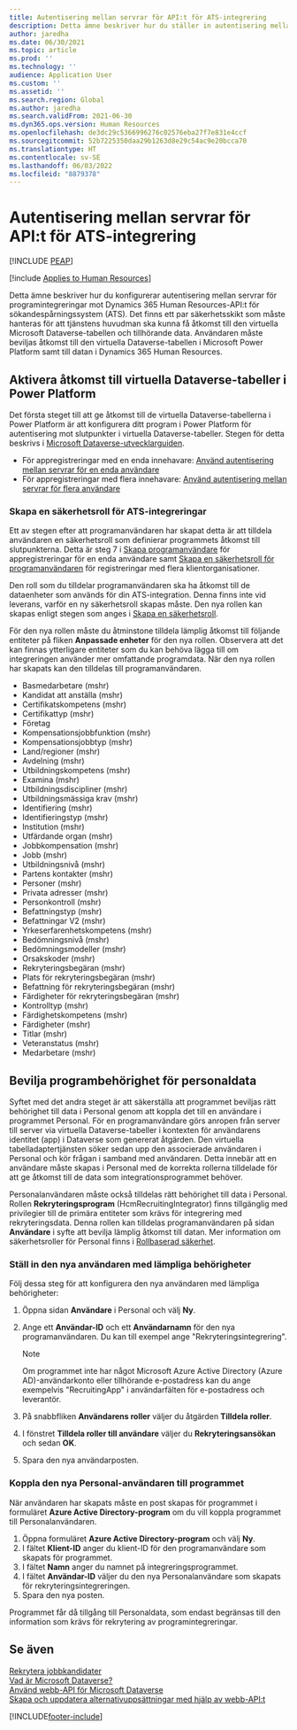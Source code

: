 ```yaml
---
title: Autentisering mellan servrar för API:t för ATS-integrering
description: Detta ämne beskriver hur du ställer in autentisering mellan servrar för integreringar mot Dynamics 365 Human Resources-API:t för sökandespårningssystem (ATS).
author: jaredha
ms.date: 06/30/2021
ms.topic: article
ms.prod: ''
ms.technology: ''
audience: Application User
ms.custom: ''
ms.assetid: ''
ms.search.region: Global
ms.author: jaredha
ms.search.validFrom: 2021-06-30
ms.dyn365.ops.version: Human Resources
ms.openlocfilehash: de3dc29c5366996276c02576eba27f7e831e4ccf
ms.sourcegitcommit: 52b7225350daa29b1263d8e29c54ac9e20bcca70
ms.translationtype: HT
ms.contentlocale: sv-SE
ms.lasthandoff: 06/03/2022
ms.locfileid: "8879378"
---
```

# <a name="server-to-server-authentication-for-the-ats-integration-api"></a>Autentisering mellan servrar för API:t för ATS-integrering


[!INCLUDE [PEAP](../includes/peap-1.md)]

[!include [Applies to Human Resources](../includes/applies-to-hr.md)]

Detta ämne beskriver hur du konfigurerar autentisering mellan servrar för programintegreringar mot Dynamics 365 Human Resources-API:t för sökandespårningssystem (ATS). Det finns ett par säkerhetsskikt som måste hanteras för att tjänstens huvudman ska kunna få åtkomst till den virtuella Microsoft Dataverse-tabellen och tillhörande data. Användaren måste beviljas åtkomst till den virtuella Dataverse-tabellen i Microsoft Power Platform samt till datan i Dynamics 365 Human Resources.

## <a name="enable-access-to-dataverse-virtual-tables-in-power-platform"></a>Aktivera åtkomst till virtuella Dataverse-tabeller i Power Platform

Det första steget till att ge åtkomst till de virtuella Dataverse-tabellerna i Power Platform är att konfigurera ditt program i Power Platform för autentisering mot slutpunkter i virtuella Dataverse-tabeller. Stegen för detta beskrivs i [Microsoft Dataverse-utvecklarguiden](/powerapps/developer/data-platform).

  - För appregistreringar med en enda innehavare: [Använd autentisering mellan servrar för en enda användare](/powerapps/developer/data-platform/use-single-tenant-server-server-authentication)
  - För appregistreringar med flera innehavare: [Använd autentisering mellan servrar för flera användare](/powerapps/developer/data-platform/use-multi-tenant-server-server-authentication)

### <a name="creating-a-security-role-for-ats-integrations"></a>Skapa en säkerhetsroll för ATS-integreringar

Ett av stegen efter att programanvändaren har skapat detta är att tilldela användaren en säkerhetsroll som definierar programmets åtkomst till slutpunkterna. Detta är steg 7 i [Skapa programanvändare](/powerapps/developer/data-platform/use-single-tenant-server-server-authentication#application-user-creation) för appregistreringar för en enda användare samt [Skapa en säkerhetsroll för programanvändaren](/powerapps/developer/data-platform/use-multi-tenant-server-server-authentication#create-a-security-role-for-the-application-user) för registreringar med flera klientorganisationer. 

Den roll som du tilldelar programanvändaren ska ha åtkomst till de dataenheter som används för din ATS-integration. Denna finns inte vid leverans, varför en ny säkerhetsroll skapas måste. Den nya rollen kan skapas enligt stegen som anges i [Skapa en säkerhetsroll](/power-platform/admin/create-edit-security-role#create-a-security-role).

För den nya rollen måste du åtminstone tilldela lämplig åtkomst till följande entiteter på fliken **Anpassade enheter** för den nya rollen. Observera att det kan finnas ytterligare entiteter som du kan behöva lägga till om integreringen använder mer omfattande programdata. När den nya rollen har skapats kan den tilldelas till programanvändaren.

  - Basmedarbetare (mshr)
  - Kandidat att anställa (mshr)
  - Certifikatskompetens (mshr)
  - Certifikattyp (mshr)
  - Företag
  - Kompensationsjobbfunktion (mshr)
  - Kompensationsjobbtyp (mshr)
  - Land/regioner (mshr)
  - Avdelning (mshr)
  - Utbildningskompetens (mshr)
  - Examina (mshr)
  - Utbildningsdiscipliner (mshr)
  - Utbildningsmässiga krav (mshr)
  - Identifiering (mshr)
  - Identifieringstyp (mshr)
  - Institution (mshr)
  - Utfärdande organ (mshr)
  - Jobbkompensation (mshr)
  - Jobb (mshr)
  - Utbildningsnivå (mshr)
  - Partens kontakter (mshr)
  - Personer (mshr)
  - Privata adresser (mshr)
  - Personkontroll (mshr)
  - Befattningstyp (mshr)
  - Befattningar V2 (mshr)
  - Yrkeserfarenhetskompetens (mshr)
  - Bedömningsnivå (mshr)
  - Bedömningsmodeller (mshr)
  - Orsakskoder (mshr)
  - Rekryteringsbegäran (mshr)
  - Plats för rekryteringsbegäran (mshr)
  - Befattning för rekryteringsbegäran (mshr)
  - Färdigheter för rekryteringsbegäran (mshr)
  - Kontrolltyp (mshr)
  - Färdighetskompetens (mshr)
  - Färdigheter (mshr)
  - Titlar (mshr)
  - Veteranstatus (mshr)
  - Medarbetare (mshr)

## <a name="granting-application-permissions-to-human-resources-data"></a>Bevilja programbehörighet för personaldata

Syftet med det andra steget är att säkerställa att programmet beviljas rätt behörighet till data i Personal genom att koppla det till en användare i programmet Personal. För en programanvändare görs anropen från server till server via virtuella Dataverse-tabeller i kontexten för användarens identitet (app) i Dataverse som genererat åtgärden. Den virtuella tabelladaptertjänsten söker sedan upp den associerade användaren i Personal och kör frågan i samband med användaren. Detta innebär att en användare måste skapas i Personal med de korrekta rollerna tilldelade för att ge åtkomst till de data som integrationsprogrammet behöver.

Personalanvändaren måste också tilldelas rätt behörighet till data i Personal. Rollen **Rekryteringsprogram** (HcmRecruitingIntegrator) finns tillgänglig med privilegier till de primära entiteter som krävs för integrering med rekryteringsdata. Denna rollen kan tilldelas programanvändaren på sidan **Användare** i syfte att bevilja lämplig åtkomst till datan. Mer information om säkerhetsroller för Personal finns i [Rollbaserad säkerhet](/dynamics365/fin-ops-core/dev-itpro/sysadmin/role-based-security).

### <a name="set-up-the-new-user-with-appropriate-permissions"></a>Ställ in den nya användaren med lämpliga behörigheter

Följ dessa steg för att konfigurera den nya användaren med lämpliga behörigheter:

  1. Öppna sidan **Användare** i Personal och välj **Ny**.
  2. Ange ett **Användar-ID** och ett **Användarnamn** för den nya programanvändaren. Du kan till exempel ange "Rekryteringsintegrering".

      > [!NOTE]
      > Om programmet inte har något Microsoft Azure Active Directory (Azure AD)-användarkonto eller tillhörande e-postadress kan du ange exempelvis "RecruitingApp" i användarfälten för e-postadress och leverantör.

  3. På snabbfliken **Användarens roller** väljer du åtgärden **Tilldela roller**.
  4. I fönstret **Tilldela roller till användare** väljer du **Rekryteringsansökan** och sedan **OK**.
  5. Spara den nya användarposten.

### <a name="link-the-new-human-resources-user-to-the-application"></a>Koppla den nya Personal-användaren till programmet

När användaren har skapats måste en post skapas för programmet i formuläret **Azure Active Directory-program** om du vill koppla programmet till Personalanvändaren.

  1. Öppna formuläret **Azure Active Directory-program** och välj **Ny**.
  2. I fältet **Klient-ID** anger du klient-ID för den programanvändare som skapats för programmet.
  3. I fältet **Namn** anger du namnet på integreringsprogrammet.
  4. I fältet **Användar-ID** väljer du den nya Personalanvändare som skapats för rekryteringsintegreringen.
  5. Spara den nya posten.

Programmet får då tillgång till Personaldata, som endast begränsas till den information som krävs för rekrytering av programintegreringar.

## <a name="see-also"></a>Se även

[Rekrytera jobbkandidater](hr-personnel-recruit.md)<br>
[Vad är Microsoft Dataverse?](/powerapps/maker/data-platform/data-platform-intro)<br>
[Använd webb-API för Microsoft Dataverse](/powerapps/developer/data-platform/webapi/overview)<br>
[Skapa och uppdatera alternativuppsättningar med hjälp av webb-API:t](/powerapps/developer/data-platform/webapi/create-update-optionsets)<br>

[!INCLUDE[footer-include](../includes/footer-banner.md)]

